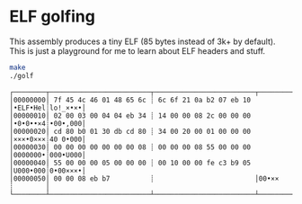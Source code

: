 # ELF golfing

This assembly produces a tiny ELF (85 bytes instead of 3k+ by default). This is just a playground for me to learn about ELF headers and stuff.

```sh 
make
./golf
```

```
┌────────┬─────────────────────────┬─────────────────────────┬────────┬────────┐
│00000000│ 7f 45 4c 46 01 48 65 6c ┊ 6c 6f 21 0a b2 07 eb 10 │•ELF•Hel┊lo!_×•×•│
│00000010│ 02 00 03 00 04 04 eb 34 ┊ 14 00 00 08 2c 00 00 00 │•0•0••×4┊•00•,000│
│00000020│ cd 80 b0 01 30 db cd 80 ┊ 34 00 20 00 01 00 00 00 │×××•0×××┊40 0•000│
│00000030│ 00 00 00 00 00 00 00 08 ┊ 00 00 00 08 55 00 00 00 │0000000•┊000•U000│
│00000040│ 55 00 00 00 05 00 00 00 ┊ 00 10 00 00 fe c3 b9 05 │U000•000┊0•00×××•│
│00000050│ 00 00 08 eb b7          ┊                         │00•××   ┊        │
└────────┴─────────────────────────┴─────────────────────────┴────────┴────────┘
```
